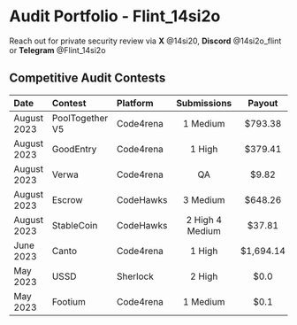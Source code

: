 # Audit Portfolio - Flint_14si2o

Reach out for private security review via **X** @14si20, **Discord** @14si2o_flint or **Telegram** @Flint_14si2o


## Competitive Audit Contests


| Date             | Contest                                                                       | Platform                                                                                 | Submissions | Payout |
|:-------------------|:------------------------------------------------------------------------------|:--------------------------------------------------------------------------------------------|:-------:|:-------:|
|August 2023  | PoolTogether V5 | Code4rena | 1 Medium  | $793.38|
|August 2023  | GoodEntry | Code4rena | 1 High  | $379.41|
|August 2023  | Verwa | Code4rena | QA  | $9.82|
|August 2023  | Escrow | CodeHawks | 3 Medium  | $648.26|
|August 2023  | StableCoin | CodeHawks | 2 High 4 Medium  | $37.81|
|June 2023 | Canto   | Code4rena | 1 High  | $1,694.14|
|May 2023  | USSD    | Sherlock | 2 High  | $0.0|
|May 2023  | Footium | Code4rena | 1 Medium  | $0.1|